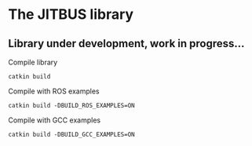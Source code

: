 # The JITBUS library

## Library under development, work in progress...

Compile library

```
catkin build
```

Compile with ROS examples

```
catkin build -DBUILD_ROS_EXAMPLES=ON
```

Compile with GCC examples

```
catkin build -DBUILD_GCC_EXAMPLES=ON
```